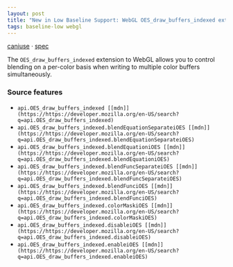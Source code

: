 ```yaml
---
layout: post
title: "New in Low Baseline Support: WebGL OES_draw_buffers_indexed extension"
tags: baseline-low webgl
---
```


[caniuse](https://caniuse.com/?search=webgl-oes-draw-buffers-indexed) · [spec](https://registry.khronos.org/webgl/extensions/OES_draw_buffers_indexed/)

The `OES_draw_buffers_indexed` extension to WebGL allows you to control blending on a per-color basis when writing to multiple color buffers simultaneously.

### Source features

- ``api.OES_draw_buffers_indexed [[mdn]](https://https://developer.mozilla.org/en-US/search?q=api.OES_draw_buffers_indexed)``
- ``api.OES_draw_buffers_indexed.blendEquationSeparateiOES [[mdn]](https://https://developer.mozilla.org/en-US/search?q=api.OES_draw_buffers_indexed.blendEquationSeparateiOES)``
- ``api.OES_draw_buffers_indexed.blendEquationiOES [[mdn]](https://https://developer.mozilla.org/en-US/search?q=api.OES_draw_buffers_indexed.blendEquationiOES)``
- ``api.OES_draw_buffers_indexed.blendFuncSeparateiOES [[mdn]](https://https://developer.mozilla.org/en-US/search?q=api.OES_draw_buffers_indexed.blendFuncSeparateiOES)``
- ``api.OES_draw_buffers_indexed.blendFunciOES [[mdn]](https://https://developer.mozilla.org/en-US/search?q=api.OES_draw_buffers_indexed.blendFunciOES)``
- ``api.OES_draw_buffers_indexed.colorMaskiOES [[mdn]](https://https://developer.mozilla.org/en-US/search?q=api.OES_draw_buffers_indexed.colorMaskiOES)``
- ``api.OES_draw_buffers_indexed.disableiOES [[mdn]](https://https://developer.mozilla.org/en-US/search?q=api.OES_draw_buffers_indexed.disableiOES)``
- ``api.OES_draw_buffers_indexed.enableiOES [[mdn]](https://https://developer.mozilla.org/en-US/search?q=api.OES_draw_buffers_indexed.enableiOES)``
